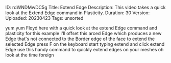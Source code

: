 ID: rdWNDMwDC5g
Title: Extend Edge
Description: This video takes a quick look at the Extend Edge command in Plasticity.
Duration: 30
Version: 
Uploaded: 20230423
Tags: unsorted

yum yum Floyd here with a quick look at
the extend Edge command and plasticity
for this example I'll offset this arced
Edge which produces a new Edge that's
not connected to the Border edge of the
face to extend the selected Edge press F
on the keyboard start typing extend and
click extend Edge use this handy command
to quickly extend edges on your meshes
oh look at the time
foreign
